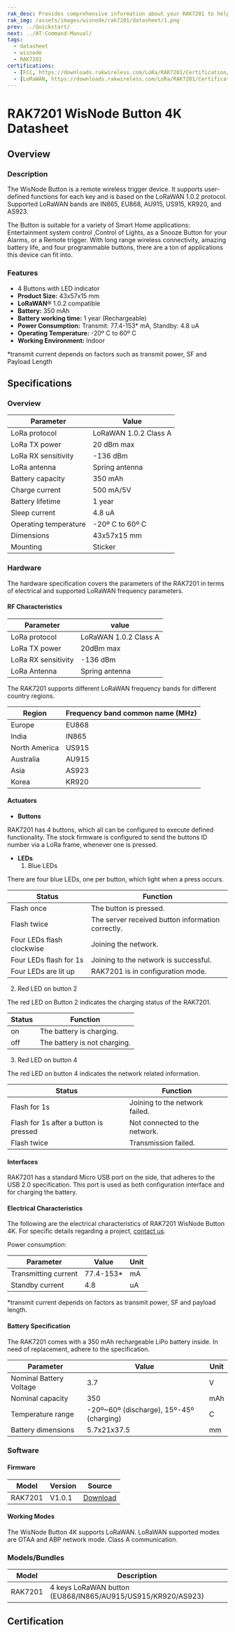```yaml
---
rak_desc: Provides comprehensive information about your RAK7201 to help you use it. This information includes technical specifications, characteristics, and requirements, and it also discusses the device components.
rak_img: /assets/images/wisnode/rak7201/datasheet/1.png
prev: ../Quickstart/
next: ../AT-Command-Manual/
tags:
  - datasheet
  - wisnode
  - RAK7201
certifications:
  - [FCC, https://downloads.rakwireless.com/LoRa/RAK7201/Certification/RAK7201_FCC_Certification.pdf]
  - [LoRaWAN, https://downloads.rakwireless.com/LoRa/RAK7201/Certification/RAK7201_LoRaWAN_Certification.pdf]
---
```


# RAK7201 WisNode Button 4K Datasheet

## Overview

### Description

The WisNode Button is a remote wireless trigger device. It supports user-defined functions for each key and is based on the LoRaWAN 1.0.2 protocol. Supported LoRaWAN bands are IN865, EU868, AU915, US915, KR920, and AS923.

The Button is suitable for a variety of Smart Home applications: Entertainment system control ,Control of Lights, as a Snooze Button for your Alarms, or a Remote trigger. With long range wireless connectivity, amazing battery life, and four programmable buttons, there are a ton of applications this device can fit into.

<rk-img
  src="/assets/images/wisnode/rak7201/datasheet/1.png"
  width="50%"
  caption="RAK7201 WisNode Button 4k"
/>

### Features

- 4 Buttons with LED indicator
- **Product Size:** 43x57x15 mm
- **LoRaWAN**® 1.0.2 compatible
- **Battery:** 350 mAh
- **Battery working time:** 1 year (Rechargeable)
- **Power Consumption:** Transmit: 77.4-153* mA, Standby: 4.8 uA
- **Operating Temperature:** -20º C to 60º C
- **Working Environment:** Indoor

*transmit current depends on factors such as transmit power, SF and Payload Length

## Specifications

### Overview

| Parameter             | Value                 |
| --------------------- | --------------------- |
| LoRa protocol         | LoRaWAN 1.0.2 Class A |
| LoRa TX power         | 20 dBm max            |
| LoRa RX sensitivity   | -136 dBm              |
| LoRa antenna          | Spring antenna        |
| Battery capacity      | 350 mAh               |
| Charge current        | 500 mA/5V             |
| Battery lifetime      | 1 year                |
| Sleep current         | 4.8 uA                |
| Operating temperature | -20º C to 60º C       |
| Dimensions            | 43x57x15 mm           |
| Mounting              | Sticker               |

<rk-img
  src="/assets/images/wisnode/rak7201/datasheet/2.png"
  width="70%"
  caption="Typical deployment scenario"
/>

### Hardware

The hardware specification covers the parameters of the RAK7201 in terms of electrical and supported LoRaWAN frequency parameters.

#### RF Characteristics

| Parameter           | value                 |
| ------------------- | --------------------- |
| LoRa protocol       | LoRaWAN 1.0.2 Class A |
| LoRa TX power       | 20dBm max             |
| LoRa RX sensitivity | -136 dBm              |
| LoRa Antenna        | Spring antenna        |

The RAK7201 supports different LoRaWAN frequency bands for different country regions.

| Region        | Frequency band common name (MHz) |
| ------------- | -------------------------------- |
| Europe        | EU868                            |
| India         | IN865                            |
| North America | US915                            |
| Australia     | AU915                            |
| Asia          | AS923                            |
| Korea         | KR920                            |

#### Actuators

<rk-img
  src="/assets/images/wisnode/rak7201/datasheet/3.png"
  width="50%"
  caption="RAK7201 buttons and LEDs"
/>

- **Buttons**

RAK7201 has 4 buttons, which all can be configured to execute defined functionality. The stock firmware is configured to send the buttons ID number via a LoRa frame, whenever one is pressed.

- **LEDs**
  1. Blue LEDs

There are four blue LEDs, one per button, which light when a press occurs.

| Status                    | Function                                          |
| ------------------------- | ------------------------------------------------- |
| Flash once                | The button is pressed.                            |
| Flash twice               | The server received button information correctly. |
| Four LEDs flash clockwise | Joining the network.                              |
| Four LEDs flash for 1s    | Joining to the network is successful.             |
| Four LEDs are lit up      | RAK7201 is in configuration mode.                 |

2. Red LED on button 2

The red LED on Button 2 indicates the charging status of the RAK7201.

| Status | Function                     |
| ------ | ---------------------------- |
| on     | The battery is charging.     |
| off    | The battery is not charging. |

3. Red LED on button 4

The red LED on button 4 indicates the network related information.

| Status                                 | Function                       |
| -------------------------------------- | ------------------------------ |
| Flash for 1s                           | Joining to the network failed. |
| Flash for 1s after a button is pressed | Not connected to the network.  |
| Flash twice                            | Transmission failed.           |

#### Interfaces

RAK7201 has a standard Micro USB port on the side, that adheres to the USB 2.0 specification. This port is used as both configuration interface and for charging the battery.

#### Electrical Characteristics

The following are the electrical characteristics of RAK7201 WisNode Button 4K. For specific details regarding a project, [contact us](mailto:support@rakwireless.com).

Power consumption:

| Parameter            | Value      | Unit |
| -------------------- | ---------- | ---- |
| Transmitting current | 77.4-153\* | mA   |
| Standby current      | 4.8        | uA   |

\*transmit current depends on factors as transmit power, SF and payload length.

#### Battery Specification

The RAK7201 comes with a 350 mAh rechargeable LiPo battery inside. In need of replacement, adhere to the specification.

| Parameter               | Value                                    | Unit |
| ----------------------- | ---------------------------------------- | ---- |
| Nominal Battery Voltage | 3.7                                      | V    |
| Nominal capacity        | 350                                      | mAh  |
| Temperature range       | -20º~60º (discharge), 15º-45º (charging) | C    |
| Battery dimensions      | 5.7x21x37.5                              | mm   |

### Software

#### Firmware

| Model   | Version | Source                                                                                          |
| ------- | ------- | ----------------------------------------------------------------------------------------------- |
| RAK7201 | V1.0.1  | [Download](https://downloads.rakwireless.com/LoRa/RAK7201/Firmware/RAK7201_Latest_Firmware.zip) |

#### Working Modes

The WisNode Button 4K supports LoRaWAN. LoRaWAN supported modes are OTAA and ABP network mode. Class A communication.

### Models/Bundles

| Model   | Description                                                 |
| ------- | ----------------------------------------------------------- |
| RAK7201 | 4 keys LoRaWAN button (EU868/IN865/AU915/US915/KR920/AS923) |

## Certification

<rk-certifications :params="$page.frontmatter.certifications" />

